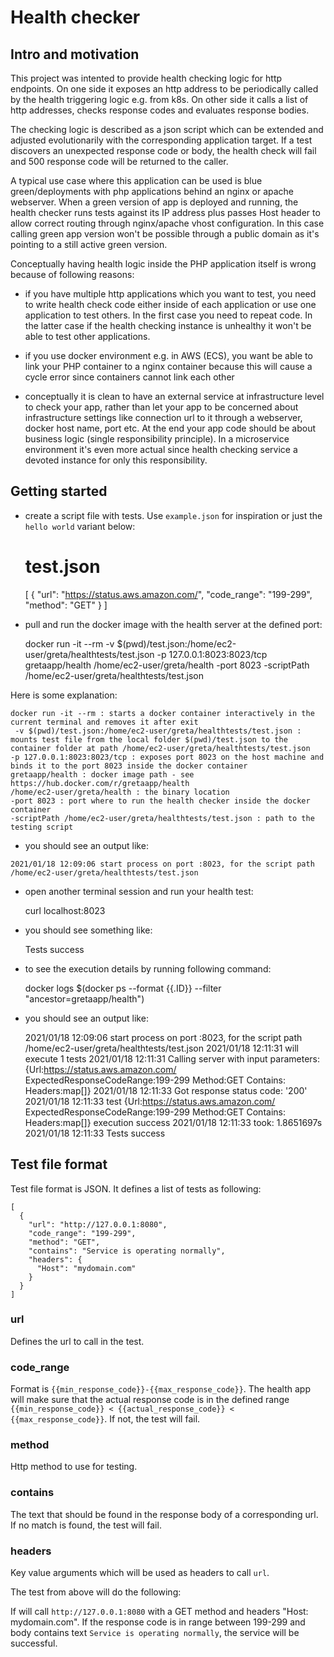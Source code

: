 # Health checker

## Intro and motivation
This project was intented to provide health checking logic for http endpoints. 
On one side it exposes an http address to be periodically called by the health triggering logic e.g. from k8s. On other side it calls a list of http addresses, checks response codes and evaluates response bodies. 

The checking logic is described as a json script which can be extended and adjusted evolutionarily with the corresponding application target. If a test discovers an unexpected response code or body, the health check will fail and 500 response code will be returned to the caller. 

A typical use case where this application can be used is blue green/deployments with php applications behind an nginx or apache webserver. When a green version of app is deployed and running, the health checker runs tests against its IP address plus passes Host header to allow correct routing through nginx/apache vhost configuration. In this case calling green app version won't be possible through a public domain as it's pointing to a still active green version.

Conceptually having health logic inside the PHP application itself is wrong because of following reasons:

- if you have multiple http applications which you want to test, you need to write health check code either inside of each application or use one application to test others. In the first case you need to repeat code. In the latter case if the health checking instance is unhealthy it won't be able to test other applications.

- if you use docker environment e.g. in AWS (ECS), you want be able to link your PHP container to a nginx container because this will cause a cycle error since containers cannot link each other

- conceptually it is clean to have an external service at infrastructure level to check your app, rather than let your app to be concerned about infrastructure settings like connection url to it through a webserver, docker host name, port etc. At the end your app code should be about business logic (single responsibility principle). In a microservice environment it's even more actual since health checking service a devoted instance for only this responsibility.

## Getting started

- create a script file with tests. Use `example.json` for inspiration or just the `hello world` variant below:


    # test.json
    [
      {
        "url": "https://status.aws.amazon.com/",
        "code_range": "199-299",
        "method": "GET"
      }
    ]

- pull and run the docker image with the health server at the defined port:


    docker run -it --rm -v $(pwd)/test.json:/home/ec2-user/greta/healthtests/test.json -p 127.0.0.1:8023:8023/tcp gretaapp/health /home/ec2-user/greta/health -port 8023 -scriptPath /home/ec2-user/greta/healthtests/test.json


Here is some explanation:


    docker run -it --rm : starts a docker container interactively in the current terminal and removes it after exit
     -v $(pwd)/test.json:/home/ec2-user/greta/healthtests/test.json : mounts test file from the local folder $(pwd)/test.json to the container folder at path /home/ec2-user/greta/healthtests/test.json
    -p 127.0.0.1:8023:8023/tcp : exposes port 8023 on the host machine and binds it to the port 8023 inside the docker container
    gretaapp/health : docker image path - see https://hub.docker.com/r/gretaapp/health
    /home/ec2-user/greta/health : the binary location
    -port 8023 : port where to run the health checker inside the docker container
    -scriptPath /home/ec2-user/greta/healthtests/test.json : path to the testing script
    

- you should see an output like:


`2021/01/18 12:09:06 start process on port :8023, for the script path /home/ec2-user/greta/healthtests/test.json`


- open another terminal session and run your health test:


    curl localhost:8023


- you should see something like:


    Tests success


- to see the execution details by running following command:


    docker logs $(docker ps --format {{.ID}} --filter "ancestor=gretaapp/health")


- you should see an output like:

    
    2021/01/18 12:09:06 start process on port :8023, for the script path /home/ec2-user/greta/healthtests/test.json
    2021/01/18 12:11:31 will execute 1 tests
    2021/01/18 12:11:31 Calling server with input parameters: {Url:https://status.aws.amazon.com/ ExpectedResponseCodeRange:199-299 Method:GET Contains: Headers:map[]}
    2021/01/18 12:11:33 Got response status code: '200'
    2021/01/18 12:11:33 test {Url:https://status.aws.amazon.com/ ExpectedResponseCodeRange:199-299 Method:GET Contains: Headers:map[]} execution success
    2021/01/18 12:11:33 took: 1.8651697s
    2021/01/18 12:11:33 Tests success
  
    
## Test file format

Test file format is JSON. It defines a list of tests as following:

    
    [
      {
        "url": "http://127.0.0.1:8080",
        "code_range": "199-299",
        "method": "GET",
        "contains": "Service is operating normally",
        "headers": {
          "Host": "mydomain.com"
        }
      }
    ]


### url
Defines the url to call in the test.

### code_range
Format is `{{min_response_code}}-{{max_response_code}}`. The health app will make sure that the actual response code is in the defined range `{{min_response_code}} < {{actual_response_code}} < {{max_response_code}}`. If not, the test will fail.

### method
Http method to use for testing.

### contains
The text that should be found in the response body of a corresponding url. If no match is found, the test will fail.

### headers
Key value arguments which will be used as headers to call `url`. 

The test from above will do the following:

If will call `http://127.0.0.1:8080` with a GET method and headers "Host: mydomain.com". 
If the response code is in range between 199-299 and body contains text `Service is operating normally`, the service will be successful.
